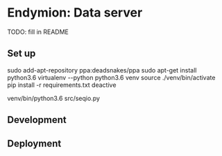 # Endymion: Data server

TODO: fill in README

## Set up

sudo add-apt-repository ppa:deadsnakes/ppa
sudo apt-get install python3.6
virtualenv --python python3.6 venv
source ./venv/bin/activate
pip install -r requirements.txt
deactive

venv/bin/python3.6 src/seqio.py

## Development

## Deployment
